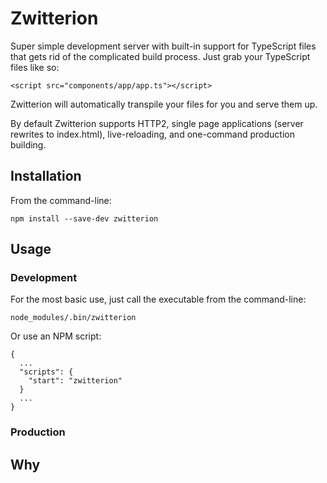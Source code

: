 # Zwitterion

Super simple development server with built-in support for TypeScript files that gets rid of the complicated build process. Just grab your TypeScript files like so:

```
<script src="components/app/app.ts"></script>
```

Zwitterion will automatically transpile your files for you and serve them up. 

By default Zwitterion supports HTTP2, single page applications (server rewrites to index.html), live-reloading, and one-command production building.

## Installation

From the command-line:
```
npm install --save-dev zwitterion
```

## Usage

### Development

For the most basic use, just call the executable from the command-line:
```
node_modules/.bin/zwitterion
```

Or use an NPM script:
```
{
  ...
  "scripts": {
    "start": "zwitterion"
  }
  ...
}
```

### Production

## Why
